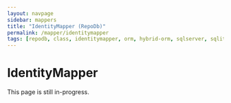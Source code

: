 ```yaml
---
layout: navpage
sidebar: mappers
title: "IdentityMapper (RepoDb)"
permalink: /mapper/identitymapper
tags: [repodb, class, identitymapper, orm, hybrid-orm, sqlserver, sqlite, mysql, postgresql]
---
```


# IdentityMapper

This page is still in-progress.